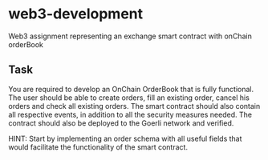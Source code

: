 # web3-development
Web3 assignment representing an exchange smart contract with onChain orderBook

## Task

You are required to develop an OnChain OrderBook that is fully functional. The user should be able to create orders, fill an existing order, cancel his orders and check all existing orders. The smart contract should also contain all respective events, in addition to all the security measures needed.
The contract should also be deployed to the Goerli network and verified.

HINT: Start by implementing an order schema with all useful fields that would facilitate the functionality of the smart contract.


